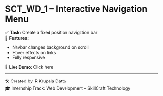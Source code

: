 # SCT_WD_1 – Interactive Navigation Menu

✅ **Task:** Create a fixed position navigation bar  
🎯 **Features:**
- Navbar changes background on scroll
- Hover effects on links
- Fully responsive

🔗 **Live Demo:** [Click here](https://your-username.github.io/SCT_WD_1/)

---

🛠️ Created by: R Krupala Datta  
🎓 Internship Track: Web Development – SkillCraft Technology
